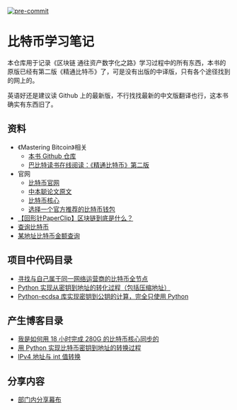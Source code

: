 [![pre-commit](https://img.shields.io/badge/pre--commit-enabled-brightgreen?logo=pre-commit&logoColor=white)](https://github.com/pre-commit/pre-commit)

比特币学习笔记
============

本仓库用于记录《区块链 通往资产数字化之路》学习过程中的所有东西，本书的原版已经有第二版《精通比特币》了，可是没有出版的中译版，只有各个途径找到的网上的。

英语好还是建议读 Github 上的最新版，不行找找最新的中文版翻译也行，这本书确实有东西旧了。

## 资料

- 《Mastering Bitcoin》相关
    - [本书 Github 仓库](https://github.com/bitcoinbook/bitcoinbook)
    - [巴比特读书在线阅读：《精通比特币》第二版](https://book.8btc.com/books/6/masterbitcoin2cn/_book/)
- 官网
    - [比特币官网](https://bitcoin.org/zh_CN/)
    - [中本聪论文原文](https://bitcoin.org/bitcoin.pdf)
    - [比特币核心](https://bitcoin.org/zh_CN/download)
    - [选择一个官方推荐的比特币钱包](https://bitcoin.org/zh_CN/choose-your-wallet?)
- [【回形针PaperClip】区块链到底是什么？](https://www.bilibili.com/video/BV1oJ411E7Lg?from=search&seid=13167119500272555320)
- [查询比特币](https://www.blockchain.com/)
- [某地址比特币金额查询](https://blockchain.info/unspendt?active=)

## 项目中代码目录

- [寻找与自己属于同一网络运营商的比特币全节点](./find_same_isp_nodes/find_same_isp_ips.py)
- [Python 实现从密钥到地址的转化过程（包括压缩地址）](./bit-gen-key.py)
- [Python-ecdsa 库实现密钥到公钥的计算，完全只使用 Python](./bit-ecdsa.py)

## 产生博客目录

- [我是如何用 18 小时完成 280G 的比特币核心同步的](https://blog.csdn.net/lnotime/article/details/105506483)
- [用 Python 实现比特币密钥到地址的转换过程](https://blog.csdn.net/lnotime/article/details/105511665)
- [IPv4 地址与 int 值转换](https://blog.csdn.net/lnotime/article/details/105499855)

## 分享内容

- [部门内分享幕布](./区块链分享.html)
